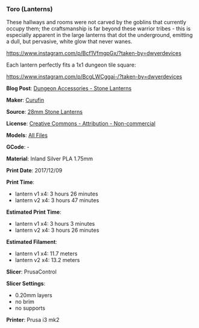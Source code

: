 ### Toro (Lanterns)

These hallways and rooms were not carved by the goblins that currently occupy them;
the craftsmanship is far beyond these warrior tribes - this is especially apparent
in the large lanterns that dot the underground, emitting a dull, but pervasive, white
glow that never wanes. 

https://www.instagram.com/p/Bcf1VfmgpGx/?taken-by=dwyerdevices

Each lantern perfectly fits a 1x1 dungeon tile square:

https://www.instagram.com/p/BcgLWCggai-/?taken-by=dwyerdevices



**Blog Post**: [Dungeon Accessories - Stone Lanterns](http://www.dwyerdevices.com/2018/01/05/dungeon-accessories-stone-lanterns/)

**Maker**: [Curufin](https://www.thingiverse.com/Curufin)

**Source**: [28mm Stone Lanterns](https://www.thingiverse.com/thing:2307847)

**License**: [Creative Commons - Attribution - Non-commercial](http://creativecommons.org/licenses/by-nc/3.0/)

**Models**: [All Files](https://www.thingiverse.com/thing:2307847/zip)

**GCode**: -

**Material**: Inland Silver PLA 1.75mm

**Print Date**: 2017/12/09

**Print Time**:

 - lantern v1 x4: 3 hours 26 minutes
 - lantern v2 x4: 3 hours 47 minutes
 
**Estimated Print Time**:

 - lantern v1 x4: 3 hours 3 minutes
 - lantern v2 x4: 3 hours 26 minutes
 
**Estimated Filament**:

 - lantern v1 x4: 11.7 meters
 - lantern v2 x4: 13.2 meters
 
**Slicer**: PrusaControl

**Slicer Settings**:

 - 0.20mm layers
 - no brim
 - no supports

**Printer**: Prusa i3 mk2 